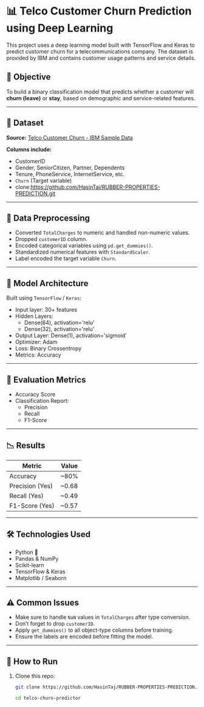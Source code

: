 # 📊 Telco Customer Churn Prediction using Deep Learning

This project uses a deep learning model built with TensorFlow and Keras to predict customer churn for a telecommunications company. The dataset is provided by IBM and contains customer usage patterns and service details.

## 🚀 Objective

To build a binary classification model that predicts whether a customer will **churn (leave)** or **stay**, based on demographic and service-related features.

---

## 📁 Dataset

**Source:** [Telco Customer Churn - IBM Sample Data](https://www.ibm.com/communities/analytics/watson-analytics-blog/guide-to-sample-datasets/)

**Columns include:**
- CustomerID
- Gender, SeniorCitizen, Partner, Dependents
- Tenure, PhoneService, InternetService, etc.
- `Churn` (Target variable)
- clone:https://github.com/HasinTaj/RUBBER-PROPERTIES-PREDICTION.git

---

## 🧼 Data Preprocessing

- Converted `TotalCharges` to numeric and handled non-numeric values.
- Dropped `customerID` column.
- Encoded categorical variables using `pd.get_dummies()`.
- Standardized numerical features with `StandardScaler`.
- Label encoded the target variable `Churn`.

---

## 🧠 Model Architecture

Built using `TensorFlow` / `Keras`:
- Input layer: 30+ features
- Hidden Layers:
  - Dense(64), activation='relu'
  - Dense(32), activation='relu'
- Output Layer: Dense(1), activation='sigmoid'
- Optimizer: Adam
- Loss: Binary Crossentropy
- Metrics: Accuracy

---

## 🧪 Evaluation Metrics

- Accuracy Score
- Classification Report:
  - Precision
  - Recall
  - F1-Score

---

## 📉 Results

| Metric         | Value    |
|----------------|----------|
| Accuracy       | ~80%     |
| Precision (Yes)| ~0.68    |
| Recall (Yes)   | ~0.49    |
| F1-Score (Yes) | ~0.57    |

---

## 🛠 Technologies Used

- Python 🐍
- Pandas & NumPy
- Scikit-learn
- TensorFlow & Keras
- Matplotlib / Seaborn 

---

## ⚠️ Common Issues

- Make sure to handle `NaN` values in `TotalCharges` after type conversion.
- Don’t forget to drop `customerID`.
- Apply `get_dummies()` to all object-type columns before training.
- Ensure the labels are encoded before fitting the model.

---

## 📂 How to Run

1. Clone this repo:
   ```bash
   git clone https://github.com/HasinTaj/RUBBER-PROPERTIES-PREDICTION.git

   cd telco-churn-predictor

